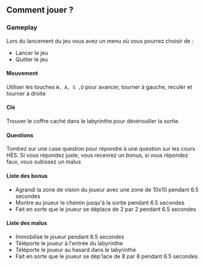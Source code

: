 
## Comment jouer ?
### Gameplay
Lors du lancement du jeu vous avez un menu où vous pourrez choisir de :
- Lancer le jeu
- Quitter le jeu

#### Mouvement
Utiliser les touches `W, A, S ,D` pour avancer, tourner à gauche, reculer et tourner à droite

#### Clé
Trouver le coffre caché dans le labyrinthe pour dévérouiller la sortie.

#### Questions
Tombez sur une case question pour répondre à une question sur les cours HES. Si vous répondez juste, vous recevrez un bonus, si vous répondez faux, vous subissez un malus

#### Liste des bonus
- Agrandi la zone de vision du joueur avec une zone de 10x10 pendant 6.5 secondes
- Montre au joueur le chemin jusqu'à la sortie pendant 6.5 secondes
- Fait en sorte que le joueur se déplace de 2 par 2 pendant 6.5 secondes

#### Liste des malus
- Immobilise le joueur pendant 6.5 secondes
- Téléporte le joueur à l'entrée du labyrinthe
- Téléporte le joueur au hasard dans le labyrinthe
- Fait en sorte que le joueur se dép'lace de 8 par 8 pendant 6.5 secondes
